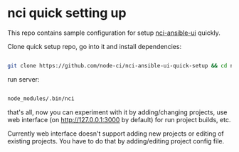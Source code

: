 # nci quick setting up

This repo contains sample configuration for setup
[nci-ansible-ui](https://github.com/node-ci/nci-ansible-ui) quickly.

Clone quick setup repo, go into it and install dependencies:

```sh

git clone https://github.com/node-ci/nci-ansible-ui-quick-setup && cd nci-ansible-ui-quick-setup && npm install

```

run server:


```sh

node_modules/.bin/nci

```

that's all, now you can experiment with it by adding/changing projects,
use web interface (on http://127.0.0.1:3000 by default) for run project builds,
etc.

Currently web interface doesn't support adding new projects or editing of
existing projects. You have to do that by adding/editing project config
file.
